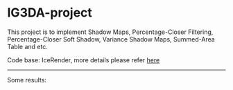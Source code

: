 # IG3DA-project

This project is to implement Shadow Maps, Percentage-Closer Filtering, Percentage-Closer Soft Shadow, Variance Shadow Maps, Summed-Area Table and etc. 

Code base: IceRender, more details please refer [here](codes/RenderEngine-branch2-For-implementation-of-VSSM-IG3DA-project-/README.md)

---------------------------------------------------------------------------------------------------------------------

Some results:

